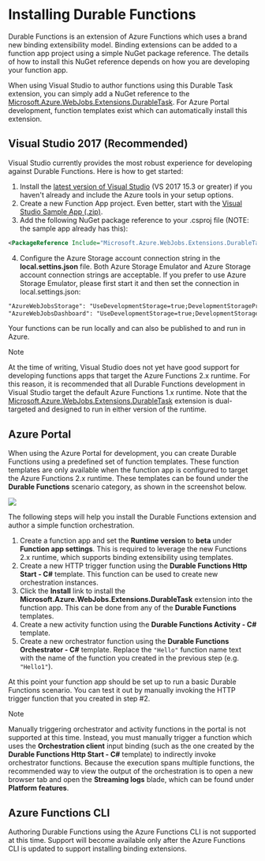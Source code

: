 # Installing Durable Functions
Durable Functions is an extension of Azure Functions which uses a brand new binding extensibility model. Binding extensions can be added to a function app project using a simple NuGet package reference. The details of how to install this NuGet reference depends on how you are developing your function app.

When using Visual Studio to author functions using this Durable Task extension, you can simply add a NuGet reference to the [Microsoft.Azure.WebJobs.Extensions.DurableTask](https://www.nuget.org/packages/Microsoft.Azure.WebJobs.Extensions.DurableTask). For Azure Portal development, function templates exist which can automatically install this extension.

## Visual Studio 2017 (Recommended)
Visual Studio currently provides the most robust experience for developing against Durable Functions. Here is how to get started:

1. Install the [latest version of Visual Studio](https://www.visualstudio.com/downloads/) (VS 2017 15.3 or greater) if you haven't already and include the Azure tools in your setup options.
2. Create a new Function App project. Even better, start with the [Visual Studio Sample App (.zip)](~/files/VSDFSampleApp.zip).
3. Add the following NuGet package reference to your .csproj file (NOTE: the sample app already has this):

```xml
<PackageReference Include="Microsoft.Azure.WebJobs.Extensions.DurableTask" Version="1.0.0-beta" />
```
4. Configure the Azure Storage account connection string in the **local.settins.json** file. Both Azure Storage Emulator and Azure Storage account connection strings are acceptable. If you prefer to use Azure Storage Emulator, please first start it and then set the connection in local.settings.json:

```xml
"AzureWebJobsStorage": "UseDevelopmentStorage=true;DevelopmentStorageProxyUri=http://127.0.0.1:10002/",
"AzureWebJobsDashboard": "UseDevelopmentStorage=true;DevelopmentStorageProxyUri=http://127.0.0.1:10002/"
```

Your functions can be run locally and can also be published to and run in Azure.

> [!NOTE]
> At the time of writing, Visual Studio does not yet have good support for developing functions apps that target the Azure Functions 2.x runtime. For this reason, it is recommended that all Durable Functions development in Visual Studio target the default Azure Functions 1.x runtime. Note that the [Microsoft.Azure.WebJobs.Extensions.DurableTask](https://www.nuget.org/packages/Microsoft.Azure.WebJobs.Extensions.DurableTask) extension is dual-targeted and designed to run in either version of the runtime.

## Azure Portal
When using the Azure Portal for development, you can create Durable Functions using a predefined set of function templates. These function templates are only available when the function app is configured to target the Azure Functions 2.x runtime. These templates can be found under the **Durable Functions** scenario category, as shown in the screenshot below.

<img src="~/images/durable-functions-templates.png"/>

The following steps will help you install the Durable Functions extension and author a simple function orchestration.

1. Create a function app and set the **Runtime version** to **beta** under **Function app settings**. This is required to leverage the new Functions 2.x runtime, which supports binding extensibility using templates.
2. Create a new HTTP trigger function using the **Durable Functions Http Start - C#** template. This function can be used to create new orchestration instances.
3. Click the **Install** link to install the **Microsoft.Azure.WebJobs.Extensions.DurableTask** extension into the function app. This can be done from any of the **Durable Functions** templates.
4. Create a new activity function using the **Durable Functions Activity - C#** template.
5. Create a new orchestrator function using the **Durable Functions Orchestrator - C#** template. Replace the `"Hello"` function name text with the name of the function you created in the previous step (e.g. `"Hello1"`).

At this point your function app should be set up to run a basic Durable Functions scenario. You can test it out by manually invoking the HTTP trigger function that you created in step #2.

> [!NOTE]
> Manually triggering orchestrator and activity functions in the portal is not supported at this time. Instead, you must manually trigger a function which uses the **Orchestration client** input binding (such as the one created by the **Durable Functions Http Start - C#** template) to indirectly invoke orchestrator functions. Because the execution spans multiple functions, the recommended way to view the output of the orchestration is to open a new browser tab and open the **Streaming logs** blade, which can be found under **Platform features**.

## Azure Functions CLI
Authoring Durable Functions using the Azure Functions CLI is not supported at this time. Support will become available only after the Azure Functions CLI is updated to support installing binding extensions.
